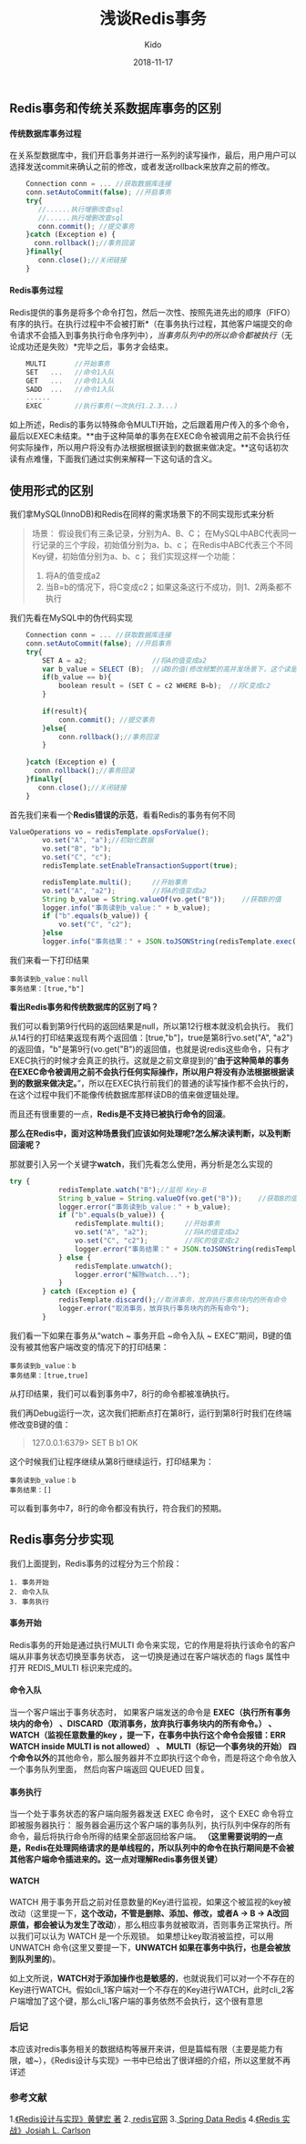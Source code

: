 ﻿---
layout:     post
title:      "浅谈Redis事务"
date:       2018-11-17
author:     "Kido"
header-img: "talking_redis_transaction-bg.png"
tags:
    - Redis
    - 后端
    
---

## Redis事务和传统关系数据库事务的区别

#### 传统数据库事务过程
在关系型数据库中，我们开启事务并进行一系列的读写操作，最后，用户用户可以选择发送commit来确认之前的修改，或者发送rollback来放弃之前的修改。

```javascript
    Connection conn = ... //获取数据库连接
    conn.setAutoCommit(false); //开启事务
    try{
       //......执行增删改查sql
       //......执行增删改查sql
       conn.commit(); //提交事务
    }catch (Exception e) {
      conn.rollback();//事务回滚
    }finally{
       conn.close();//关闭链接
    }
```

#### Redis事务过程
Redis提供的事务是将多个命令打包，然后一次性、按照先进先出的顺序（FIFO）有序的执行。在执行过程中不会被打断*（在事务执行过程，其他客户端提交的命令请求不会插入到事务执行命令序列中）*，当事务队列中的所以命令都被执行*（无论成功还是失败）*完毕之后，事务才会结束。

```javascript
    MULTI       //开始事务
    SET   ...   //命令1入队
    GET   ...   //命令1入队
    SADD  ...   //命令1入队
    ......
    EXEC        //执行事务(一次执行1.2.3...)
```

如上所述，Redis的事务以特殊命令MULTI开始，之后跟着用户传入的多个命令，最后以EXEC未结束。**由于这种简单的事务在EXEC命令被调用之前不会执行任何实际操作，所以用户将没有办法根据根据读到的数据来做决定。**这句话初次读有点难懂，下面我们通过实例来解释一下这句话的含义。


## 使用形式的区别

我们拿MySQL(InnoDB)和Redis在同样的需求场景下的不同实现形式来分析

> 场景： 
>假设我们有三条记录，分别为A、B、C；
>在MySQL中ABC代表同一行记录的三个字段，初始值分别为a、b、c；
> 在Redis中ABC代表三个不同Key键，初始值分别为a、b、c； 我们实现这样一个功能：
>  1. 将A的值变成a2
>  2. 当B=b的情况下，将C变成c2；如果这条这行不成功，则1、2两条都不执行

我们先看在MySQL中的伪代码实现
```javascript
    Connection conn = ... //获取数据库连接
    conn.setAutoCommit(false); //开启事务
    try{
        SET A = a2;                //将A的值变成a2
        var b_value = SELECT (B);  //读B的值(修改频繁的高并发场景下，这个读是很有必要的)
        if(b_value == b){
            boolean result = (SET C = c2 WHERE B=b);  //将C变成c2
        }
        
        if(result){
            conn.commit(); //提交事务
        }else{
            conn.rollback();//事务回滚
        }
        
    }catch (Exception e) {
      conn.rollback();//事务回滚
    }finally{
       conn.close();//关闭链接
    }
```

 
首先我们来看一个**Redis错误的示范**，看看Redis的事务有何不同
```javascript
ValueOperations vo = redisTemplate.opsForValue();
        vo.set("A", "a");//初始化数据
        vo.set("B", "b");
        vo.set("C", "c");
        redisTemplate.setEnableTransactionSupport(true);

        redisTemplate.multi();     //开始事务
        vo.set("A", "a2");         //将A的值变成a2
        String b_value = String.valueOf(vo.get("B"));    //获取B的值
        logger.info("事务读到b_value：" + b_value);
        if ("b".equals(b_value)) {
            vo.set("C", "c2");
        }else
        logger.info("事务结果：" + JSON.toJSONString(redisTemplate.exec()));
```
我们来看一下打印结果

    事务读到b_value：null
    事务结果：[true,"b"]

**看出Redis事务和传统数据库的区别了吗？**

我们可以看到第9行代码的返回结果是null，所以第12行根本就没机会执行。
我们从14行的打印结果返现有两个返回值：[true,"b"]，true是第8行vo.set("A", "a2")的返回值，"b"是第9行(vo.get("B")的返回值，也就是说redis这些命令，只有才EXEC执行的时候才会真正的执行。这就是之前文章提到的“**由于这种简单的事务在EXEC命令被调用之前不会执行任何实际操作，所以用户将没有办法根据根据读到的数据来做决定。**”，所以在EXEC执行前我们的普通的读写操作都不会执行的，在这个过程中我们不能像传统数据库那样读DB的值来做逻辑处理。

而且还有很重要的一点，**Redis是不支持已被执行命令的回滚**。

**那么在Redis中，面对这种场景我们应该如何处理呢?怎么解决读判断，以及判断回滚呢？**

那就要引入另一个关键字**watch**，我们先看怎么使用，再分析是怎么实现的
```javascript
try {
            redisTemplate.watch("B");//监视 Key-B
            String b_value = String.valueOf(vo.get("B"));    //获取B的值
            logger.error("事务读到b_value：" + b_value);
            if ("b".equals(b_value)) {
                redisTemplate.multi();     //开始事务
                vo.set("A", "a2");         //将A的值变成a2
                vo.set("C", "c2");         //将C的值变成c2
                logger.error("事务结果：" + JSON.toJSONString(redisTemplate.exec()));
            } else {
                redisTemplate.unwatch();
                logger.error("解除watch...");
            }
        } catch (Exception e) {
            redisTemplate.discard();//取消事务，放弃执行事务块内的所有命令
            logger.error("取消事务，放弃执行事务块内的所有命令");
        }
```

我们看一下如果在事务从“watch ~ 事务开启 ~命令入队 ~ EXEC”期间，B键的值没有被其他客户端改变的情况下的打印结果：

    事务读到b_value：b
    事务结果：[true,true]
    
从打印结果，我们可以看到事务中7，8行的命令都被准确执行。

我们再Debug运行一次，这次我们把断点打在第8行，运行到第8行时我们在终端修改变B键的值：

> 127.0.0.1:6379> SET B b1
OK

这个时候我们让程序继续从第8行继续运行，打印结果为：

    事务读到b_value：b
    事务结果：[]

可以看到事务中7，8行的命令都没有执行，符合我们的预期。

## Redis事务分步实现

我们上面提到，Redis事务的过程分为三个阶段：

    1. 事务开始
    2. 命令入队
    3. 事务执行

#### 事务开始
Redis事务的开始是通过执行MULTI 命令来实现，它的作用是将执行该命令的客户端从非事务状态切换至事务状态， 这一切换是通过在客户端状态的 flags 属性中打开 REDIS_MULTI 标识来完成的。

#### 命令入队
当一个客户端出于事务状态时， 如果客户端发送的命令是 **EXEC（执行所有事务块内的命令） 、DISCARD（取消事务，放弃执行事务块内的所有命令。） 、 WATCH（监视任意数量的key ，提一下，在事务中执行这个命令会报错：ERR WATCH inside MULTI is not allowed） 、 MULTI（标记一个事务块的开始） 四个命令以外**的其他命令，那么服务器并不立即执行这个命令，而是将这个命令放入一个事务队列里面， 然后向客户端返回 QUEUED 回复。

#### 事务执行
当一个处于事务状态的客户端向服务器发送 EXEC 命令时， 这个 EXEC 命令将立即被服务器执行： 服务器会遍历这个客户端的事务队列，执行队列中保存的所有命令，最后将执行命令所得的结果全部返回给客户端。
**（这里需要说明的一点是，Redis在处理网络请求的是单线程的，所以队列中的命令在执行期间是不会被其他客户端命令插进来的。这一点对理解Redis事务很关键）**


#### WATCH
WATCH 用于事务开启之前对任意数量的Key进行监视，如果这个被监视的key被改动（这里提一下，**这个改动，不管是删除、添加、修改，或者A -> B -> A改回原值，都会被认为发生了改动**），那么相应事务就被取消，否则事务正常执行。所以我们可以认为 WATCH 是一个乐观锁。
如果想让key取消被监控，可以用 UNWATCH 命令(这里又要提一下，**UNWATCH 如果在事务中执行，也是会被放到队列里的**)。

如上文所说，**WATCH对于添加操作也是敏感的**，也就说我们可以对一个不存在的Key进行WATCH。假如cli_1客户端对一个不存在的Key进行WATCH，此时cli_2客户端增加了这个键，那么cli_1客户端的事务依然不会执行，这个很有意思



### 后记
本应该对redis事务相关的数据结构等展开来讲，但是篇幅有限（主要是能力有限，嘘~），《Redis设计与实现》一书中已给出了很详细的介绍，所以这里就不再详述

### 参考文献
1.[《Redis设计与实现》黄健宏 著](http://redisbook.com/index.html)
2.[ redis官网](http://www.redis.cn/documentation.html)
3.[ Spring Data Redis](https://spring.io/projects/spring-data-redis#overview)
4.[《Redis 实战》Josiah L. Carlson](https://book.douban.com/subject/26612779/)
